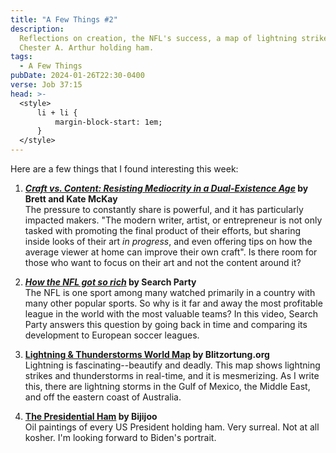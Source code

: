 ```yaml
---
title: "A Few Things #2"
description:
  Reflections on creation, the NFL's success, a map of lightning strikes, and
  Chester A. Arthur holding ham.
tags:
  - A Few Things
pubDate: 2024-01-26T22:30-0400
verse: Job 37:15
head: >-
  <style>
      li + li {
          margin-block-start: 1em;
      }
  </style>
---
```


Here are a few things that I found interesting this week:

1. **[_Craft vs. Content: Resisting Mediocrity in a Dual-Existence Age_](https://www.artofmanliness.com/career-wealth/career/craft-vs-content-resisting-mediocrity-in-a-dual-existence-age/)
   by Brett and Kate McKay**<br/>The pressure to constantly share is powerful,
   and it has particularly impacted makers. "The modern writer, artist, or
   entrepreneur is not only tasked with promoting the final product of their
   efforts, but sharing inside looks of their art _in progress_, and even
   offering tips on how the average viewer at home can improve their own craft".
   Is there room for those who want to focus on their art and not the content
   around it?

2. **[_How the NFL got so rich_](https://youtube.com/watch?v=6pxu3s2VTQE) by
   Search Party**<br/>The NFL is one sport among many watched primarily in a
   country with many other popular sports. So why is it far and away the most
   profitable league in the world with the most valuable teams? In this video,
   Search Party answers this question by going back in time and comparing its
   development to European soccer leagues.

3. **[Lightning & Thunderstorms World Map](https://www.blitzortung.org/en/live_lightning_maps.php)
   by Blitzortung.org**<br/>Lightning is fascinating--beautify and deadly. This
   map shows lightning strikes and thunderstorms in real-time, and it is
   mesmerizing. As I write this, there are lightning storms in the Gulf of
   Mexico, the Middle East, and off the eastern coast of Australia.

4. **[The Presidential Ham](https://presidentialham.com/) by Bijijoo**<br/>Oil
   paintings of every US President holding ham. Very surreal. Not at all kosher.
   I'm looking forward to Biden's portrait.
